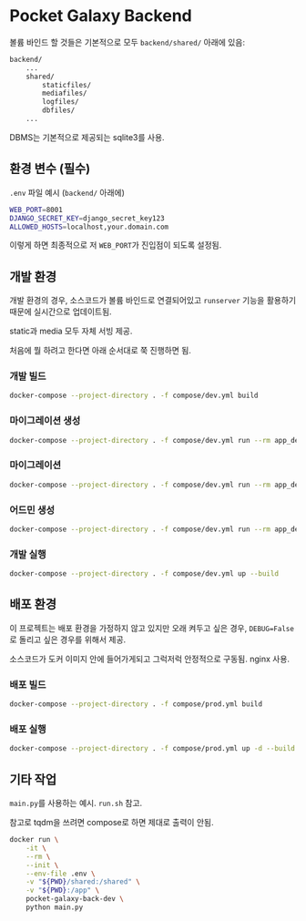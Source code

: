 # Pocket Galaxy Backend

볼륨 바인드 할 것들은 기본적으로 모두 `backend/shared/` 아래에 있음:

```bash
backend/
    ...
    shared/
        staticfiles/
        mediafiles/
        logfiles/
        dbfiles/
    ...
```

DBMS는 기본적으로 제공되는 sqlite3를 사용.

## 환경 변수 (필수)

`.env` 파일 예시 (`backend/` 아래에)

```bash
WEB_PORT=8001
DJANGO_SECRET_KEY=django_secret_key123
ALLOWED_HOSTS=localhost,your.domain.com
```

이렇게 하면 최종적으로 저 `WEB_PORT`가 진입점이 되도록 설정됨.

## 개발 환경

개발 환경의 경우, 소스코드가 볼륨 바인드로 연결되어있고 `runserver` 기능을 활용하기 때문에 실시간으로 업데이트됨.

static과 media 모두 자체 서빙 제공.

처음에 뭘 하려고 한다면 아래 순서대로 쭉 진행하면 됨.

### 개발 빌드

```bash
docker-compose --project-directory . -f compose/dev.yml build
```

### 마이그레이션 생성

```bash
docker-compose --project-directory . -f compose/dev.yml run --rm app_dev python manage.py makemigrations
```

### 마이그레이션

```bash
docker-compose --project-directory . -f compose/dev.yml run --rm app_dev python manage.py migrate
```

### 어드민 생성

```bash
docker-compose --project-directory . -f compose/dev.yml run --rm app_dev python manage.py createsuperuser
```

### 개발 실행

```bash
docker-compose --project-directory . -f compose/dev.yml up --build
```

## 배포 환경

이 프로젝트는 배포 환경을 가정하지 않고 있지만 오래 켜두고 싶은 경우, `DEBUG=False`로 돌리고 싶은 경우를 위해서 제공.

소스코드가 도커 이미지 안에 들어가게되고 그럭저럭 안정적으로 구동됨. nginx 사용.

### 배포 빌드

```bash
docker-compose --project-directory . -f compose/prod.yml build
```

### 배포 실행

```bash
docker-compose --project-directory . -f compose/prod.yml up -d --build
```

## 기타 작업

`main.py`를 사용하는 예시. `run.sh` 참고.

참고로 tqdm을 쓰려면 compose로 하면 제대로 출력이 안됨.

```bash
docker run \
    -it \
    --rm \
    --init \
    --env-file .env \
    -v "${PWD}/shared:/shared" \
    -v "${PWD}:/app" \
    pocket-galaxy-back-dev \
    python main.py
```
